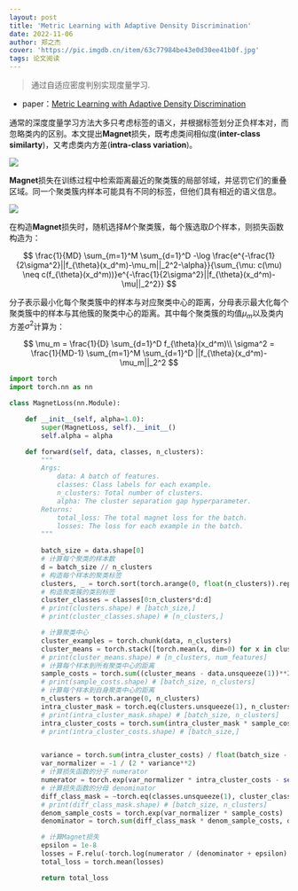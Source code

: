 ```yaml
---
layout: post
title: 'Metric Learning with Adaptive Density Discrimination'
date: 2022-11-06
author: 郑之杰
cover: 'https://pic.imgdb.cn/item/63c77984be43e0d30ee41b0f.jpg'
tags: 论文阅读
---
```


> 通过自适应密度判别实现度量学习.

- paper：[Metric Learning with Adaptive Density Discrimination](https://arxiv.org/abs/1511.05939)

通常的深度度量学习方法大多只考虑标签的语义，并根据标签划分正负样本对，而忽略类内的区别。本文提出**Magnet**损失，既考虑类间相似度(**inter-class similarty**)，又考虑类内方差(**intra-class variation**)。

![](https://pic.imgdb.cn/item/63c7b294be43e0d30e52febb.jpg)

**Magnet**损失在训练过程中检索距离最近的聚类簇的局部邻域，并惩罚它们的重叠区域。同一个聚类簇内样本可能具有不同的标签，但他们具有相近的语义信息。

![](https://pic.imgdb.cn/item/63c7b1f1be43e0d30e51f202.jpg)

在构造**Magnet**损失时，随机选择$M$个聚类簇，每个簇选取$D$个样本，则损失函数构造为：

$$ \frac{1}{MD} \sum_{m=1}^M \sum_{d=1}^D -\log \frac{e^{-\frac{1}{2\sigma^2}||f_{\theta}(x_d^m)-\mu_m||_2^2-\alpha}}{\sum_{\mu: c(\mu) \neq c(f_{\theta}(x_d^m))}e^{-\frac{1}{2\sigma^2}||f_{\theta}(x_d^m)-\mu||_2^2}}  $$

分子表示最小化每个聚类簇中的样本与对应聚类中心的距离，分母表示最大化每个聚类簇中的样本与其他簇的聚类中心的距离。其中每个聚类簇的均值$\mu_m$以及类内方差$\sigma^2$计算为：

$$ \mu_m = \frac{1}{D} \sum_{d=1}^D f_{\theta}(x_d^m)\\ \sigma^2 = \frac{1}{MD-1} \sum_{m=1}^M \sum_{d=1}^D ||f_{\theta}(x_d^m)-\mu_m||_2^2 $$

```python
import torch
import torch.nn as nn

class MagnetLoss(nn.Module):

    def __init__(self, alpha=1.0):
        super(MagnetLoss, self).__init__()
        self.alpha = alpha

    def forward(self, data, classes, n_clusters):
        """
        Args:
            data: A batch of features.
            classes: Class labels for each example.
            n_clusters: Total number of clusters.
            alpha: The cluster separation gap hyperparameter.
        Returns:
            total_loss: The total magnet loss for the batch.
            losses: The loss for each example in the batch.
        """
        
        batch_size = data.shape[0]
        # 计算每个聚类的样本数
        d = batch_size // n_clusters
        # 构造每个样本的聚类标签
        clusters, _ = torch.sort(torch.arange(0, float(n_clusters)).repeat(d))
        # 构造聚类簇的类别标签
        cluster_classes = classes[0:n_clusters*d:d]
        # print(clusters.shape) # [batch_size,]
        # print(cluster_classes.shape) # [n_clusters,]

        # 计算聚类中心
        cluster_examples = torch.chunk(data, n_clusters)
        cluster_means = torch.stack([torch.mean(x, dim=0) for x in cluster_examples])
        # print(cluster_means.shape) # [n_clusters, num_features]
        # 计算每个样本到所有聚类中心的距离
        sample_costs = torch.sum((cluster_means - data.unsqueeze(1))**2, dim=2)
        # print(sample_costs.shape) # [batch_size, n_clusters]
        # 计算每个样本到自身聚类中心的距离
        n_clusters = torch.arange(0, n_clusters)
        intra_cluster_mask = torch.eq(clusters.unsqueeze(1), n_clusters.unsqueeze(0))
        # print(intra_cluster_mask.shape) # [batch_size, n_clusters]
        intra_cluster_costs = torch.sum(intra_cluster_mask * sample_costs, dim=1)
        # print(intra_cluster_costs.shape) # [batch_size,]


        variance = torch.sum(intra_cluster_costs) / float(batch_size - 1)
        var_normalizer = -1 / (2 * variance**2)
        # 计算损失函数的分子 numerator
        numerator = torch.exp(var_normalizer * intra_cluster_costs - self.alpha)
        # 计算损失函数的分母 denominator
        diff_class_mask = ~torch.eq(classes.unsqueeze(1), cluster_classes.unsqueeze(0))
        # print(diff_class_mask.shape) # [batch_size, n_clusters]
        denom_sample_costs = torch.exp(var_normalizer * sample_costs)
        denominator = torch.sum(diff_class_mask * denom_sample_costs, dim=1)

        # 计算Magnet损失
        epsilon = 1e-8
        losses = F.relu(-torch.log(numerator / (denominator + epsilon) + epsilon))
        total_loss = torch.mean(losses)

        return total_loss
```